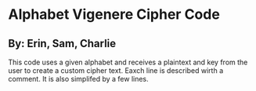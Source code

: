 # Alphabet Vigenere Cipher Code
## By: Erin, Sam, Charlie
This code uses a given alphabet and receives a plaintext and key from the user to create a custom cipher text. Eaxch line is described wirth a comment. It is also simplifed by a few lines.
